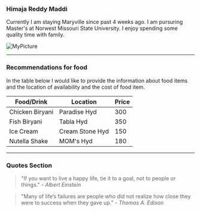 ### Himaja Reddy Maddi

Currently I am staying Maryville since past 4 weeks ago. I am pursuring Master's at Norwest Missouri State University. I enjoy spending some quality time with family.

![MyPicture](C:\Users\S545156\Documents\GitHub\assignment2-maddi\picture.jpg)

***
### Recommendations for food

In the table below I would like to provide the information about food items and the location of availability and the cost of food item.

|Food/Drink|Location|Price|
|----|----|----|
|Chicken Biryani|Paradise Hyd|300|
|Fish Biryani|Tabla Hyd|350|
|Ice Cream| Cream Stone Hyd|150|
|Nutella Shake| MOM's Hyd| 180|

***
### Quotes Section

> "If you want to live a happy life, tie it to a goal, not to people or things."
                                                 - *Albert Einstein*

> "Many of life’s failures are people who did not realize how close they were to success when they gave up."
                                                - *Thomas A. Edison*